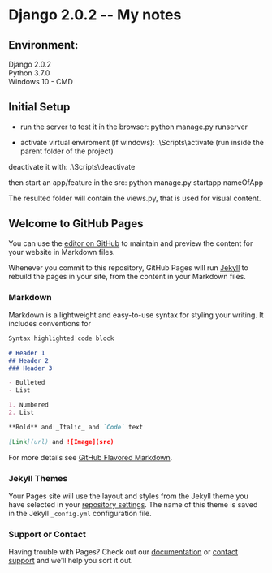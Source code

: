 # Django 2.0.2  -- My notes

## Environment:  
  Django 2.0.2  
  Python 3.7.0   
  Windows 10 - CMD   
    
  

## Initial Setup
- run the server to test it in the browser:
python manage.py runserver


- activate virtual enviroment (if windows):
.\Scripts\activate  (run inside the parent folder of the project)

deactivate it with:
.\Scripts\deactivate

then start an app/feature in the src:
python manage.py startapp nameOfApp

The resulted folder will contain the views.py, that is used for visual content.
  
  


## Welcome to GitHub Pages

You can use the [editor on GitHub](https://github.com/AlexInntekt/DjangoNotes/edit/master/index.md) to maintain and preview the content for your website in Markdown files.

Whenever you commit to this repository, GitHub Pages will run [Jekyll](https://jekyllrb.com/) to rebuild the pages in your site, from the content in your Markdown files.

### Markdown

Markdown is a lightweight and easy-to-use syntax for styling your writing. It includes conventions for

```markdown
Syntax highlighted code block

# Header 1
## Header 2
### Header 3

- Bulleted
- List

1. Numbered
2. List

**Bold** and _Italic_ and `Code` text

[Link](url) and ![Image](src)
```

For more details see [GitHub Flavored Markdown](https://guides.github.com/features/mastering-markdown/).

### Jekyll Themes

Your Pages site will use the layout and styles from the Jekyll theme you have selected in your [repository settings](https://github.com/AlexInntekt/DjangoNotes/settings). The name of this theme is saved in the Jekyll `_config.yml` configuration file.

### Support or Contact

Having trouble with Pages? Check out our [documentation](https://help.github.com/categories/github-pages-basics/) or [contact support](https://github.com/contact) and we’ll help you sort it out.
